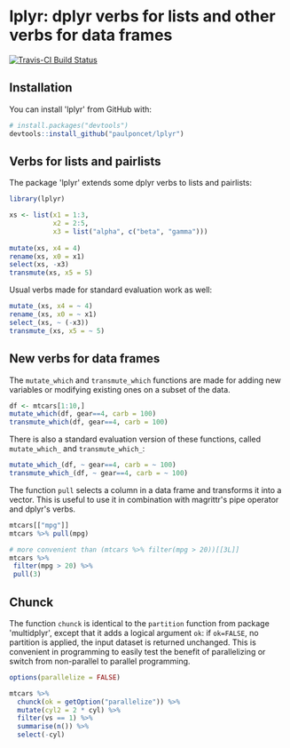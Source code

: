 # lplyr: dplyr verbs for lists and other verbs for data frames

[![Travis-CI Build Status](https://travis-ci.org/paulponcet/lplyr.svg?branch=master)](https://travis-ci.org/paulponcet/lplyr)

## Installation

You can install 'lplyr' from GitHub with:

```R
# install.packages("devtools")
devtools::install_github("paulponcet/lplyr")
```

## Verbs for lists and pairlists 

The package 'lplyr' extends some dplyr verbs to lists and pairlists: 

```R
library(lplyr)

xs <- list(x1 = 1:3, 
           x2 = 2:5, 
           x3 = list("alpha", c("beta", "gamma")))
           
mutate(xs, x4 = 4)
rename(xs, x0 = x1)
select(xs, -x3)
transmute(xs, x5 = 5)
```
Usual verbs made for standard evaluation work as well: 

```R
mutate_(xs, x4 = ~ 4)
rename_(xs, x0 = ~ x1)
select_(xs, ~ (-x3))
transmute_(xs, x5 = ~ 5)
```


## New verbs for data frames

The `mutate_which` and `transmute_which` functions are made for adding new variables or modifying existing ones on a subset of the data. 

```R
df <- mtcars[1:10,]
mutate_which(df, gear==4, carb = 100)
transmute_which(df, gear==4, carb = 100)
```

There is also a standard evaluation version of these functions, 
called `mutate_which_` and `transmute_which_`: 

```R
mutate_which_(df, ~ gear==4, carb = ~ 100)
transmute_which_(df, ~ gear==4, carb = ~ 100)
```

The function `pull` selects a column in a data frame 
and transforms it into a vector. 
This is useful to use it in combination with 
magrittr's pipe operator and dplyr's verbs.

```R
mtcars[["mpg"]]
mtcars %>% pull(mpg)

# more convenient than (mtcars %>% filter(mpg > 20))[[3L]]
mtcars %>%
 filter(mpg > 20) %>%
 pull(3)
```

## Chunck 

The function `chunck` is identical to the `partition` function 
from package 'multidplyr', except that it adds a logical argument 
`ok`: if `ok=FALSE`, no partition is applied, 
the input dataset is returned unchanged.
This is convenient in programming to easily test the benefit of 
parallelizing or switch from non-parallel to parallel programming. 

```R
options(parallelize = FALSE)

mtcars %>% 
  chunck(ok = getOption("parallelize")) %>% 
  mutate(cyl2 = 2 * cyl) %>% 
  filter(vs == 1) %>% 
  summarise(n()) %>% 
  select(-cyl)
```

